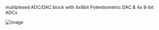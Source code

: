 multiplexed ADC/DAC block with 4x8bit Potentiometric DAC & 4x 8-bit ADCs

![image](https://github.com/pramitpal/4x8bit_DAC_ADC/assets/41202066/f36da04b-c865-4294-bdeb-a20ac2c87bf7)
